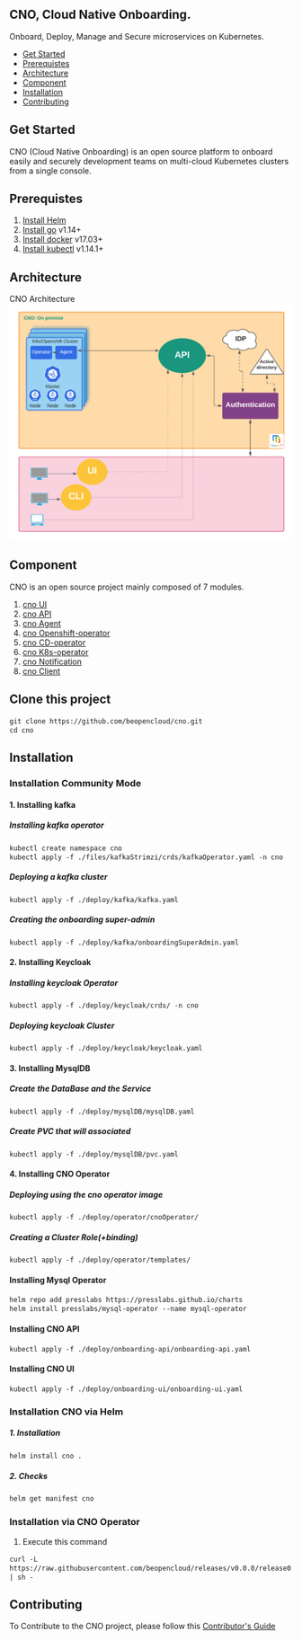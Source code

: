 ## CNO, Cloud Native Onboarding.
Onboard, Deploy, Manage and Secure microservices on Kubernetes.

* [Get Started]()
* [Prerequistes](#Prerequistes)
* [Architecture](#Architecture)
* [Component](#Component)
* [Installation](#Installation)
* [Contributing](#Contributing)
## Get Started

CNO (Cloud Native Onboarding) is an open source platform to onboard easily and securely development teams on multi-cloud Kubernetes clusters from a single console.

## Prerequistes
1. [Install Helm](https://helm.sh/docs/intro/install/)
2. [Install go](https://golang.org/doc/install) v1.14+
3. [Install docker](https://docs.docker.com/engine/install/ubuntu/) v17.03+
4. [Install kubectl](https://kubernetes.io/fr/docs/tasks/tools/install-kubectl/) v1.14.1+

## Architecture
CNO Architecture ![Architecture](/image/externals.png)
## Component
CNO is an open source project mainly composed of 7 modules.
1. [cno UI](https://github.com/beopencloud/cno-ui-template)
2. [cno API](https://github.com/beopencloud/cno-api)
3. [cno Agent](https://github.com/beopencloud/cno-agent)
4. [cno Openshift-operator](https://github.com/beopencloud/cno-openshift-operator)
5. [cno CD-operator](https://github.com/beopencloud/cno-cd)
6. [cno K8s-operator](https://github.com/beopencloud/cno-kubernetes-operator)
7. [cno Notification](https://github.com/beopencloud/cno-notification)
7. [cno Client](https://github.com/beopencloud/cnoctl)
## Clone this project
```
git clone https://github.com/beopencloud/cno.git
cd cno
```
## Installation
### Installation Community Mode
#### 1. Installing kafka
#####   Installing kafka operator
```
kubectl create namespace cno
kubectl apply -f ./files/kafkaStrimzi/crds/kafkaOperator.yaml -n cno
```
##### Deploying a kafka cluster
```
kubectl apply -f ./deploy/kafka/kafka.yaml
```
##### Creating the onboarding super-admin
```
kubectl apply -f ./deploy/kafka/onboardingSuperAdmin.yaml
```
#### 2. Installing Keycloak
##### Installing keycloak Operator 
``` 
kubectl apply -f ./deploy/keycloak/crds/ -n cno
```
##### Deploying keycloak Cluster
```
kubectl apply -f ./deploy/keycloak/keycloak.yaml
```
#### 3. Installing MysqlDB
##### Create the DataBase and the Service
```
kubectl apply -f ./deploy/mysqlDB/mysqlDB.yaml
``` 
##### Create PVC that will associated
```
kubectl apply -f ./deploy/mysqlDB/pvc.yaml
```
#### 4. Installing CNO Operator
##### Deploying using the cno operator image
```
kubectl apply -f ./deploy/operator/cnoOperator/
```
##### Creating a Cluster Role(+binding)
```
kubectl apply -f ./deploy/operator/templates/
```
#### Installing Mysql Operator
```
helm repo add presslabs https://presslabs.github.io/charts
helm install presslabs/mysql-operator --name mysql-operator
```
#### Installing CNO API
```
kubectl apply -f ./deploy/onboarding-api/onboarding-api.yaml
```
#### Installing CNO UI
```
kubectl apply -f ./deploy/onboarding-ui/onboarding-ui.yaml
```




### Installation CNO via Helm
##### 1. Installation
```bash
helm install cno .
```
##### 2. Checks
```bash
helm get manifest cno
```
### Installation via CNO Operator
1. Execute this command
```
curl -L https://raw.githubusercontent.com/beopencloud/releases/v0.0.0/release0.sh | sh -
```

## Contributing
To Contribute to the CNO project, please follow this [Contributor's Guide](https://github.com/beopencloud/cno/tree/main/contributor_guide)


